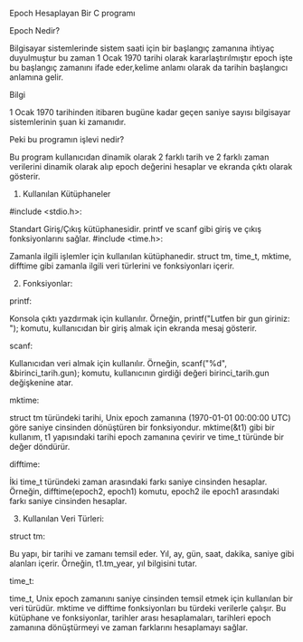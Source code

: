 Epoch Hesaplayan Bir C programı

Epoch Nedir?

Bilgisayar sistemlerinde sistem saati için bir başlangıç zamanına ihtiyaç duyulmuştur bu zaman 1 Ocak 1970 tarihi olarak kararlaştırılmıştır
epoch işte bu başlangıç zamanını ifade eder,kelime anlamı olarak da tarihin başlangıcı anlamına gelir.

Bilgi

1 Ocak 1970 tarihinden itibaren bugüne kadar geçen saniye sayısı bilgisayar sistemlerinin şuan ki zamanıdır.

Peki bu programın işlevi nedir?

Bu program kullanıcıdan dinamik olarak 2 farklı tarih ve 2 farklı zaman verilerini dinamik olarak alıp epoch değerini hesaplar ve ekranda
çıktı olarak gösterir.

1. Kullanılan Kütüphaneler
   
#include <stdio.h>:

Standart Giriş/Çıkış kütüphanesidir. printf ve scanf gibi giriş ve çıkış fonksiyonlarını sağlar.
#include <time.h>:

Zamanla ilgili işlemler için kullanılan kütüphanedir. struct tm, time_t, mktime, difftime gibi zamanla ilgili veri türlerini ve fonksiyonları içerir.

2. Fonksiyonlar:

printf:

Konsola çıktı yazdırmak için kullanılır. Örneğin, printf("Lutfen bir gun giriniz: "); komutu, kullanıcıdan bir giriş almak için ekranda mesaj gösterir.

scanf:

Kullanıcıdan veri almak için kullanılır. Örneğin, scanf("%d", &birinci_tarih.gun); komutu, kullanıcının girdiği değeri birinci_tarih.gun değişkenine atar.

mktime:

struct tm türündeki tarihi, Unix epoch zamanına (1970-01-01 00:00:00 UTC) göre saniye cinsinden dönüştüren bir fonksiyondur.
mktime(&t1) gibi bir kullanım, t1 yapısındaki tarihi epoch zamanına çevirir ve time_t türünde bir değer döndürür.

difftime:

İki time_t türündeki zaman arasındaki farkı saniye cinsinden hesaplar.
Örneğin, difftime(epoch2, epoch1) komutu, epoch2 ile epoch1 arasındaki farkı saniye cinsinden hesaplar.


3. Kullanılan Veri Türleri:
   
struct tm:

Bu yapı, bir tarihi ve zamanı temsil eder. Yıl, ay, gün, saat, dakika, saniye gibi alanları içerir. Örneğin, t1.tm_year, yıl bilgisini tutar.

time_t:

time_t, Unix epoch zamanını saniye cinsinden temsil etmek için kullanılan bir veri türüdür. mktime ve difftime fonksiyonları bu türdeki verilerle çalışır.
Bu kütüphane ve fonksiyonlar, tarihler arası hesaplamaları, tarihleri epoch zamanına dönüştürmeyi ve zaman farklarını hesaplamayı sağlar.

